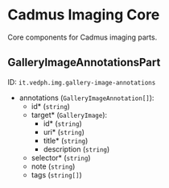 # Cadmus Imaging Core

Core components for Cadmus imaging parts.

## GalleryImageAnnotationsPart

ID: `it.vedph.img.gallery-image-annotations`

- annotations (`GalleryImageAnnotation[]`):
  - id\* (`string`)
  - target\* (`GalleryImage`):
    - id\* (`string`)
    - uri\* (`string`)
    - title\* (`string`)
    - description (`string`)
  - selector\* (`string`)
  - note (`string`)
  - tags (`string[]`)
